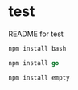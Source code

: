 # test

README for test


``` bash
npm install bash
```

``` go
npm install go
```

```
npm install empty
```

